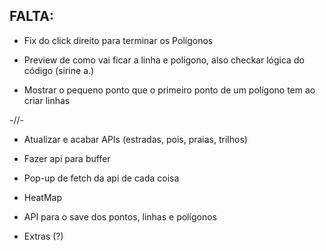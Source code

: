 ## FALTA:

- Fix do click direito para terminar os Polígonos

- Preview de como vai ficar a linha e polígono, also checkar lógica do código (sirine a.)

- Mostrar o pequeno ponto que o primeiro ponto de um polígono tem ao criar linhas

-//-

- Atualizar e acabar APIs (estradas, pois, praias, trilhos)

- Fazer api para buffer

- Pop-up de fetch da api de cada coisa

- HeatMap

- API para o save dos pontos, linhas e polígonos

- Extras (?)  